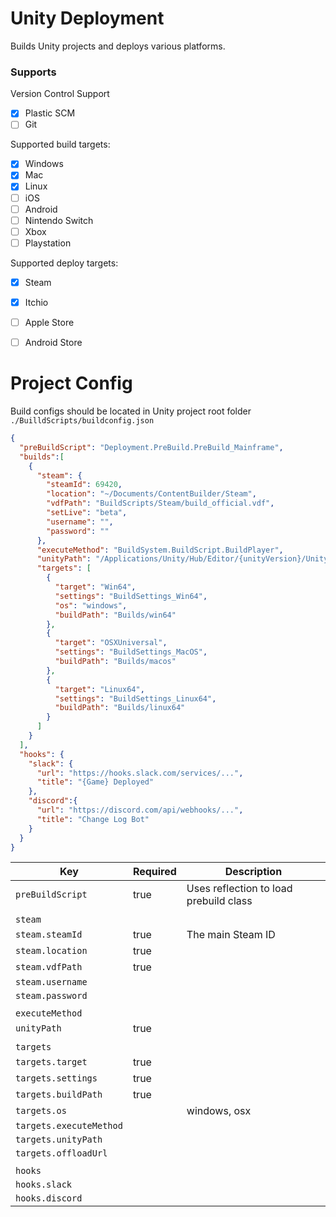 # Unity Deployment

Builds Unity projects and deploys various platforms.

### Supports

Version Control Support
- [x] Plastic SCM
- [ ] Git

Supported build targets:
- [x] Windows
- [x] Mac
- [x] Linux
- [ ] iOS
- [ ] Android
- [ ] Nintendo Switch
- [ ] Xbox
- [ ] Playstation

Supported deploy targets:
- [x] Steam
- [x] Itchio
- [ ] Apple Store
- [ ] Android Store


# Project Config

Build configs should be located in Unity project root folder `./BuilldScripts/buildconfig.json`


```json
{
  "preBuildScript": "Deployment.PreBuild.PreBuild_Mainframe",
  "builds":[
    {
      "steam": {
        "steamId": 69420,
        "location": "~/Documents/ContentBuilder/Steam",
        "vdfPath": "BuildScripts/Steam/build_official.vdf",
        "setLive": "beta",
        "username": "",
        "password": ""
      },
      "executeMethod": "BuildSystem.BuildScript.BuildPlayer",
      "unityPath": "/Applications/Unity/Hub/Editor/{unityVersion}/Unity.app/Contents/MacOS/Unity",
      "targets": [
        {
          "target": "Win64",
          "settings": "BuildSettings_Win64",
          "os": "windows",
          "buildPath": "Builds/win64"
        },
        {
          "target": "OSXUniversal",
          "settings": "BuildSettings_MacOS",
          "buildPath": "Builds/macos"
        },
        {
          "target": "Linux64",
          "settings": "BuildSettings_Linux64",
          "buildPath": "Builds/linux64"
        }
      ]
    }
  ],
  "hooks": {
    "slack": {
      "url": "https://hooks.slack.com/services/...",
      "title": "{Game} Deployed"
    },
    "discord":{
      "url": "https://discord.com/api/webhooks/...",
      "title": "Change Log Bot"
    }
  }
}

```


| Key                       | Required | Description                            |
|---------------------------|----------|----------------------------------------|
| `preBuildScript`          | true     | Uses reflection to load prebuild class |
|                           |          |                                        |
| `steam`                   |          |                                        |
| `steam.steamId`           | true     | The main Steam ID                      |
| `steam.location`          | true     |                                        |
| `steam.vdfPath`           | true     |                                        |
| `steam.username`          |          |                                        |
| `steam.password`          |          |                                        |
|                           |          |                                        |
| `executeMethod`           |          |                                        |
| `unityPath `              | true     |                                        |
|                           |          |                                        |
| `targets`                 |          |                                        |
| `targets.target`          | true     |                                        |
| `targets.settings`        | true     |                                        |
| `targets.buildPath`       | true     |                                        |
| `targets.os`              |          | windows, osx                           |
| `targets.executeMethod`   |          |                                        |
| `targets.unityPath`       |          |                                        |
| `targets.offloadUrl`      |          |                                        |
|                           |          |                                        |
| `hooks`                   |          |                                        |
| `hooks.slack`             |          |                                        |
| `hooks.discord`           |          |                                        |
